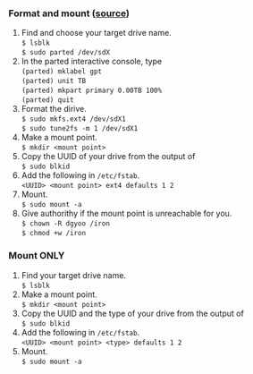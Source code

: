 ### Format and mount ([source](https://joshstrange.com/ubuntu-formatting-a-3tb-drive/))
1. Find and choose your target drive name.</br>
`$ lsblk`</br>
`$ sudo parted /dev/sdX`</br>
2. In the parted interactive console, type</br>
`(parted) mklabel gpt`</br>
`(parted) unit TB`</br>
`(parted) mkpart primary 0.00TB 100%`</br>
`(parted) quit`</br>
3. Format the dirive.</br>
`$ sudo mkfs.ext4 /dev/sdX1`</br>
`$ sudo tune2fs -m 1 /dev/sdX1`</br>
4. Make a mount point.</br>
`$ mkdir <mount point>`</br>
5. Copy the UUID of your drive from the output of</br>
`$ sudo blkid`</br>
6. Add the following in `/etc/fstab`.</br>
`<UUID> <mount point> ext4 defaults 1 2`</br>
7. Mount.</br>
`$ sudo mount -a`</br>
8. Give authorithy if the mount point is unreachable for you.</br>
`$ chown -R dgyoo /iron`</br>
`$ chmod +w /iron`</br>

### Mount ONLY
1. Find your target drive name.</br>
`$ lsblk`</br>
2. Make a mount point.</br>
`$ mkdir <mount point>`</br>
3. Copy the UUID and the type of your drive from the output of</br>
`$ sudo blkid`</br>
4. Add the following in `/etc/fstab`.</br>
`<UUID> <mount point> <type> defaults 1 2`</br>
5. Mount.</br>
`$ sudo mount -a`</br>
